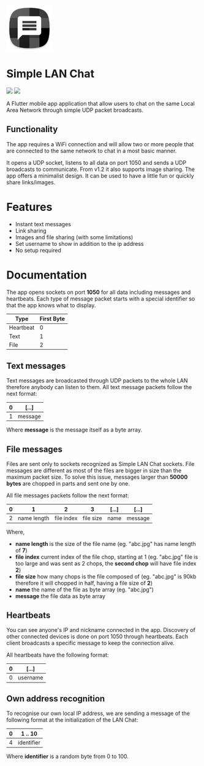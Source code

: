 <img src="/android/app/src/main/res/mipmap-xxxhdpi/ic_launcher.png" width="120" height="120"></img> 
# Simple LAN Chat
[![](https://img.shields.io/badge/architecture-flutterfall-yellow?style=for-the-badge)](https://github.com/nathanielxd/flutterfall) [![](https://img.shields.io/badge/get_it_on-google_play-green?style=for-the-badge)](https://play.google.com/store/apps/details?id=com.nathanielxd.SimpleLANChat)

A Flutter mobile app application that allow users to chat on the same Local Area Network through simple UDP packet broadcasts.

## Functionality
The app requires a WiFi connection and will allow two or more people that are connected to the same network to chat in a most basic manner.

It opens a UDP socket, listens to all data on port 1050 and sends a UDP broadcasts to communicate. From v1.2 it also supports image sharing. The app offers a minimalist design. It can be used to have a little fun or quickly share links/images.

# Features
- Instant text messages
- Link sharing
- Images and file sharing (with some limitations)
- Set username to show in addition to the ip address
- No setup required

# Documentation
The app opens sockets on port **1050** for all data including messages and heartbeats.
Each type of message packet starts with a special identifier so that the app knows what to display.

Type      | First Byte
----------|----------------
Heartbeat | 0
Text      | 1
File      | 2

## Text messages
Text messages are broadcasted through UDP packets to the whole LAN therefore anybody can listen to them. 
All text message packets follow the next format:

0 |[...]
--|--------
1 | message

Where **message** is the message itself as a byte array.

## File messages
Files are sent only to sockets recognized as Simple LAN Chat sockets. File messages are different as most of the files are bigger in size than the maximum packet size. 
To solve this issue, messages larger than **50000 bytes** are chopped in parts and sent one by one.

All file messages packets follow the next format:

0   | 1           | 2          | 3           | [...] | [...]
----|-------------|------------|-------------|-------|-------
2   | name length | file index | file size   | name  | message

Where,

- **name length** is the size of the file name (eg. "abc.jpg" has name length of **7**)
- **file index** current index of the file chop, starting at 1 (eg. "abc.jpg" file is too large and was sent as 2 chops, the **second chop** will have file index **2**)
- **file size** how many chops is the file composed of (eg. "abc.jpg" is 90kb therefore it will chopped in half, having a file size of **2**)
- **name** the name of the file as byte array (eg. "abc.jpg")
- **message** the file data as byte array

## Heartbeats
You can see anyone's IP and nickname connected in the app.
Discovery of other connected devices is done on port 1050 through heartbeats. Each client broadcasts a specific message to keep the connection alive.

All heartbeats have the following format:

0 | [...]
--|---------
0 | username

## Own address recognition

To recognise our own local IP address, we are sending a message of the following format at the initialization of the LAN Chat:

0 | 1 .. 10
--|---------
4 | identifier

Where **identifier** is a random byte from 0 to 100.
